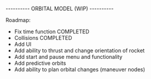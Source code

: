---------- ORBITAL MODEL (WIP) ----------

Roadmap:
- Fix time function      COMPLETED
- Collisions             COMPLETED
- Add UI
- Add ability to thrust and change orientation of rocket
- Add start and pause menu and functionality
- Add predictive orbits
- Add ability to plan orbital changes (maneuver nodes)
